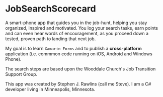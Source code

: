 # JobSearchScorecard
A smart-phone app that guides you in the job-hunt, helping you stay organized, inspired and motivated.  You log your search tasks, earn points and can even hear words of encouragement, as you proceed down a tested, proven path to landing that next job.

My goal is to learn `Xamarin Forms` and to publish a **cross-platform** application (i.e. commmon code running on iOS, Android and Windows Phone).

The search steps are based upon the Wooddale Church's Job Transition Support Group.

This app was created by Stephen J. Rawlins (call me Steve).  I am a C# developer living in Minneapolis, Minnesota.
